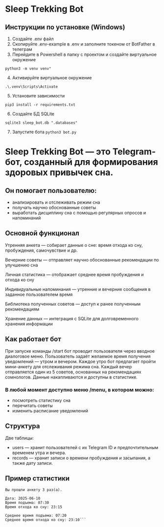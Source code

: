# Sleep Trekking Bot

## Инструкции по установке (Windows)
1. Создайте .env файл
2. Скопируйте .env-example в .env и заполните токеном от BotFather в телеграм
3. Перейдите в Powershell в папку с проектом и создайте виртуальное окружение

```python3 -m venv venv"```

4. Активируйте виртуальное окружение

```.\.venv\Scripts\Activate```

5. Установите зависимости

```pip3 install -r requirements.txt```

6. Создайте БД SQLite

```sqlite3 sleep_bot.db ".databases"```

7. Запустите бота
```python3 bot.py```




# Sleep Trekking Bot — это Telegram-бот, созданный для формирования здоровых привычек сна. 

## Он помогает пользователю:
- анализировать и отслеживать режим сна
- получать научно обоснованные советы
- выработать дисциплину сна с помощью регулярных опросов и напоминаний

## Основной функционал
Утренняя анкета — собирает данные о сне: время отхода ко сну, пробуждения, самочувствие и др.

Вечерние советы — отправляет научно обоснованные рекомендации по улучшению сна

Личная статистика — отображает среднее время пробуждения и отхода ко сну

Индивидуальные напоминания — утренние и вечерние сообщения в заданное пользователем время

Библиотека полученных советов — доступ к ранее полученным рекомендациям

Хранение данных — интеграция с SQLite для долговременного хранения информации


## Как работает бот

При запуске команды /start бот проводит пользователя через вводное диалоговое меню.
Пользователь задаёт желаемое время получения уведомлений — утром и вечером.
Каждое утро бот предлагает пройти мини-анкету для отслеживания режима сна.
Каждый вечер отправляется один из 5 советов, основанных на рекомендациях сомнологов.
Данные накапливаются и доступны в статистике.

### В любой момент доступно меню /menu, в котором можно:
- посмотреть статистику сна
- перечитать советы
- изменить расписание уведомлений

## Структура
Две таблицы:
- users — хранит пользователей с их Telegram ID и предпочтительным временем утра и вечера.
- records — хранит записи о времени пробуждения и засыпания, а также дату записи.

## Пример статистики
```
Вы прошли анкету 3 раз(а).

Дата: 2025-06-10  
Время подъема: 07:30  
Время отхода ко сну: 23:15  

Среднее время подъема: 07:20  
Среднее время отхода ко сну: 23:10```
